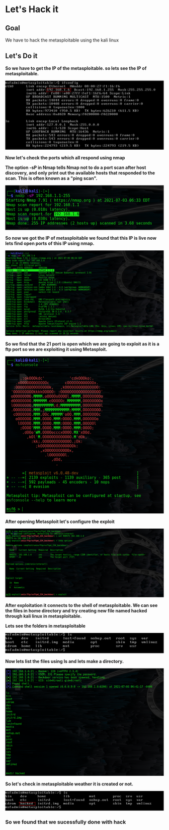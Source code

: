# **Let&#39;s Hack it**

## **Goal**

We have to hack the metasploitable using the kali linux

## **Let&#39;s Do it**

**So we have to get the IP of the metasploitable. so lets see the IP of metasploitable.**

![](https://github.com/whitedevil1710/LetsHackit/blob/main/metasploit%20ip.png)

**Now let&#39;s check the ports which all respond using nmap**

**The option -sP in Nmap tells Nmap not to do a port scan after host discovery, and only print out the available hosts that responded to the scan. This is often known as a &quot;ping scan&quot;.**

![](https://github.com/whitedevil1710/LetsHackit/blob/main/ipscan.png)

**So now we got the IP of metasploitable we found that this IP is live now lets find open ports of this IP using nmap.**

![](https://github.com/whitedevil1710/LetsHackit/blob/main/nmap.png)

**So we find that the 21 port is open which we are going to exploit as it is a ftp port so we are exploiting it using Metasploit.**

![](https://github.com/whitedevil1710/LetsHackit/blob/main/msfconsole.png)

**After opening Metasploit let&#39;s configure the exploit**

![](https://github.com/whitedevil1710/LetsHackit/blob/main/exploitation.png)

**After exploitation it connects to the shell of metasploitable. We can see the files in home directory and try creating new file named hacked through kali linux in metasploitable.**

**Lets see the folders in metasploitable**

![](https://github.com/whitedevil1710/LetsHackit/blob/main/metasploitableinit.png)

**Now lets list the files using ls and lets make a directory.**

![](https://github.com/whitedevil1710/LetsHackit/blob/main/connected%20session.png)

**So let&#39;s check in metasploitable weather it is created or not.**

![](https://github.com/whitedevil1710/LetsHackit/blob/main/metasploitable.png)

### **So we found that we sucessfully done with hack**
